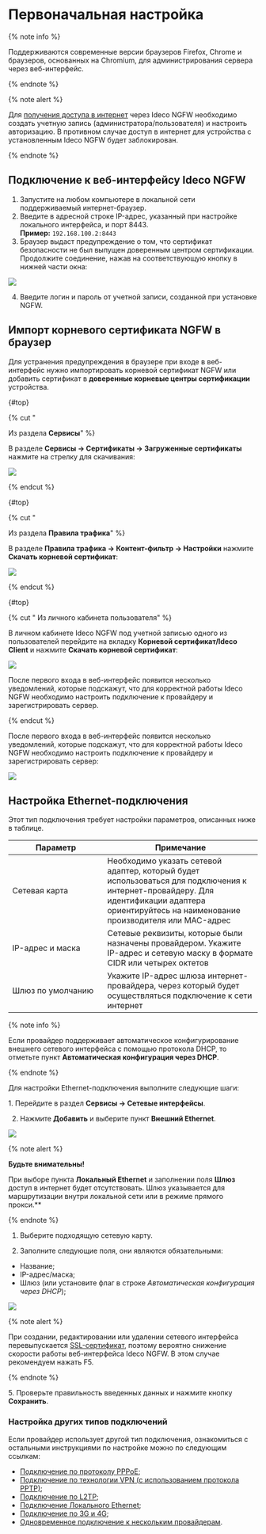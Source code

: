 # Первоначальная настройка

{% note info %}

Поддерживаются современные версии браузеров Firefox, Chrome и браузеров, основанных на Chromium, для администрирования сервера через веб-интерфейс.

{% endnote %}

{% note alert %}

Для [получения доступа в интернет](../../ngfw/installation/get-internet.md) через Ideco NGFW необходимо создать учетную запись (администратора/пользователя) и настроить авторизацию. В противном случае доступ в интернет для устройства с установленным Ideco NGFW будет заблокирован.

{% endnote %}

## Подключение к веб-интерфейсу Ideco NGFW

1. Запустите на любом компьютере в локальной сети поддерживаемый интернет-браузер.
2. Введите в адресной строке IP-адрес, указанный при настройке локального интерфейса, и порт 8443.\
   **Пример:** `192.168.100.2:8443`
3. Браузер выдаст предупреждение о том, что сертификат безопасности не был выпущен доверенным центром сертификации. Продолжите соединение, нажав на соответствующую кнопку в нижней части окна:

![](../../_images/browser-chrome.gif)

<!-- Появится предупреждение о незащищенном подключении. Перейдите по ссылке - откроется форма авторизации. -->

4. Введите логин и пароль от учетной записи, созданной при установке NGFW.

## Импорт корневого сертификата NGFW в браузер

Для устранения предупреждения в браузере при входе в веб-интерфейс нужно импортировать корневой сертификат NGFW или добавить сертификат в **доверенные корневые центры сертификации** устройства.

{#top}

{% cut " 

Из раздела **Сервисы**" %}

В разделе **Сервисы -> Сертификаты -> Загруженные сертификаты** нажмите на стрелку для скачивания:

![](../../_images/initial-setup1.png)

{% endcut %}

{#top}

{% cut " 

Из раздела **Правила трафика**" %}

В разделе **Правила трафика -> Контент-фильтр -> Настройки** нажмите **Скачать корневой сертификат**:

![](../../_images/initial-setup2.png)

{% endcut %}

{#top}

{% cut " Из личного кабинета пользователя" %}

В личном кабинете Ideco NGFW под учетной записью одного из пользователей перейдите на вкладку **Корневой сертификат/Ideco Client** и нажмите **Скачать корневой сертификат**:

![](../../_images/initial-setup3.png)

После первого входа в веб-интерфейс появится несколько уведомлений, которые подскажут, что для корректной работы Ideco NGFW необходимо настроить подключение к провайдеру и зарегистрировать сервер.

{% endcut %} 

После первого входа в веб-интерфейс появится несколько уведомлений, которые подскажут, что для корректной работы Ideco NGFW необходимо настроить подключение к провайдеру и зарегистрировать сервер:

![](../../_images/initial-setup5.png)

## Настройка **Ethernet-подключения**

Этот тип подключения требует настройки параметров, описанных ниже в таблице.

<table><thead><tr><th width="176">Параметр</th><th>Примечание</th></tr></thead><tbody><tr><td>Сетевая карта</td><td>Необходимо указать сетевой адаптер, который будет использоваться для подключения к интернет-провайдеру. Для идентификации адаптера ориентируйтесь на наименование производителя или MAC-адрес</td></tr><tr><td>IP-адрес и маска</td><td>Сетевые реквизиты, которые были назначены провайдером. Укажите IP-адрес и сетевую маску в формате CIDR или четырех октетов</td></tr><tr><td>Шлюз по умолчанию</td><td>Укажите IP-адрес шлюза интернет-провайдера, через который будет осуществляться подключение к сети интернет</td></tr></tbody></table>

{% note info %}

Если провайдер поддерживает автоматическое конфигурирование внешнего сетевого интерфейса с помощью протокола DHCP, то отметьте пункт **Автоматическая конфигурация через DHCP**.

{% endnote %}

Для настройки Ethernet-подключения выполните следующие шаги:

1\. Перейдите в раздел **Сервисы -> Сетевые интерфейсы**.

2. Нажмите **Добавить** и выберите пункт **Внешний Ethernet**.

![](../../_images/create-interface.png)

{% note alert %}

**Будьте внимательны!**

При выборе пункта **Локальный Ethernet** и заполнении поля **Шлюз** доступ в интернет будет отсутствовать. Шлюз указывается для маршрутизации внутри локальной сети или в режиме прямого прокси.**

{% endnote %}

1. Выберите подходящую сетевую карту.

2. Заполните следующие поля, они являются обязательными:

* Название;
* IP-адрес/маска;
* Шлюз (или установите флаг в строке _Автоматическая конфигурация через DHCP_);

![](../../_images/create-int.png)

{% note alert %}

При создании, редактировании или удалении сетевого интерфейса перевыпускается [SSL-сертификат](../../ngfw/settings/services/certificates/README.md), поэтому вероятно снижение скорости работы веб-интерфейса Ideco NGFW. В этом случае рекомендуем нажать F5.

{% endnote %}

5\. Проверьте правильность введенных данных и нажмите кнопку **Сохранить**.

### Настройка других типов подключений

Если провайдер использует другой тип подключения, ознакомиться с остальными инструкциями по настройке можно по следующим ссылкам:

* [Подключение по протоколу PPPoE](../../ngfw/settings/services/connection-to-provider/pppoe-connection.md);
* [Подключение по технологии VPN (с использованием протокола PPTP)](../../ngfw/settings/services/connection-to-provider/pptp-connection.md);
* [Подключение по L2TP](../../ngfw/settings/services/connection-to-provider/l2tp-connection.md);
* [Подключение Локального Ethernet](../../ngfw/settings/services/connection-to-provider/local-ethernet.md);
* [Подключение по 3G и 4G](../../ngfw/settings/services/connection-to-provider/3g-4g-connection.md);
* [Одновременное подключение к нескольким провайдерам](../../ngfw/settings/services/multiple-simultaneous-connections.md).

